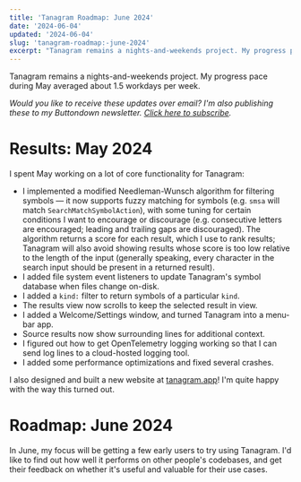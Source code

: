 ```yaml
---
title: 'Tanagram Roadmap: June 2024'
date: '2024-06-04'
updated: '2024-06-04'
slug: 'tanagram-roadmap:-june-2024'
excerpt: "Tanagram remains a nights-and-weekends project. My progress pace during May averaged about 1.5 workdays per week.\r\n\r\nWould you like to receive these updates over email? I'm also publishing these to..."
---
```



Tanagram remains a nights-and-weekends project. My progress pace during May averaged about 1.5 workdays per week.

_Would you like to receive these updates over email? I'm also publishing these to my Buttondown newsletter. [Click here to subscribe](https://buttondown.email/tanagram)._

# Results: May 2024
I spent May working on a lot of core functionality for Tanagram:
* I implemented a modified Needleman-Wunsch algorithm for filtering symbols — it now supports fuzzy matching for symbols (e.g. `smsa` will match `SearchMatchSymbolAction`), with some tuning for certain conditions I want to encourage or discourage (e.g. consecutive letters are encouraged; leading and trailing gaps are discouraged). The algorithm returns a score for each result, which I use to rank results; Tanagram will also avoid showing results whose score is too low relative to the length of the input (generally speaking, every character in the search input should be present in a returned result).
* I added file system event listeners to update Tanagram's symbol database when files change on-disk.
* I added a `kind:` filter to return symbols of a particular `kind`.
* The results view now scrolls to keep the selected result in view.
* I added a Welcome/Settings window, and turned Tanagram into a menu-bar app.
* Source results now show surrounding lines for additional context.
* I figured out how to get OpenTelemetry logging working so that I can send log lines to a cloud-hosted logging tool.
* I added some performance optimizations and fixed several crashes.

I also designed and built a new website at [tanagram.app](https://web.archive.org/web/20240725100059/https://tanagram.app/)! I'm quite happy with the way this turned out.
# Roadmap: June 2024
In June, my focus will be getting a few early users to try using Tanagram. I'd like to find out how well it performs on other people's codebases, and get their feedback on whether it's useful and valuable for their use cases.
